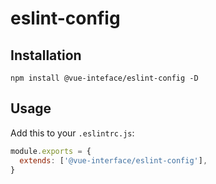 # eslint-config

## Installation

```
npm install @vue-inteface/eslint-config -D
```

## Usage

Add this to your `.eslintrc.js`:

```js
module.exports = {
  extends: ['@vue-interface/eslint-config'],
}
```
